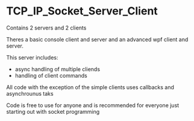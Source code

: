 # TCP_IP_Socket_Server_Client

Contains 2 servers and 2 clients

Theres a basic console client and server and an advanced wpf client and server.

This server includes:
- async handling of multiple cliends
- handling of client commands

All code with the exception of the simple clients uses callbacks and asynchrounus taks

Code is free to use for anyone and is recommended for everyone just starting out with socket programming
